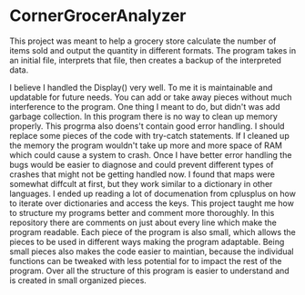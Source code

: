 # CornerGrocerAnalyzer

This project was meant to help a grocery store calculate the number of items sold and output the quantity in different formats.
The program takes in an initial file, interprets that file, then creates a backup of the interpreted data.

I believe I handled the Display() very well. To me it is maintainable and updatable for future needs. You can add or take away pieces without much interference to the program. One thing I meant to do, but didn't was add garbage collection. In this program there is no way to clean up memory properly. This progrma also doens't contain good error handling. I should replace some pieces of the code with try-catch statements. If I cleaned up the memory the program wouldn't take up more and more space of RAM which could cause a system to crash. Once I have better error handling the bugs would be easier to diagnose and could prevent different types of crashes that might not be getting handled now. I found that maps were somewhat diffcult at first, but they work similar to a dictionary in other languages. I ended up reading a lot of documenation from cplusplus on how to iterate over dictionaries and access the keys. This project taught me how to structure my programs better and comment more thoroughly. In this repository there are comments on just about every line which make the program readable. Each piece of the program is also small, which allows the pieces to be used in different ways making the program adaptable. Being small pieces also makes the code easier to maintian, because the individual functions can be tweaked with less potential for to impact the rest of the program. Over all the structure of this program is easier to understand and is created in small organized pieces.
